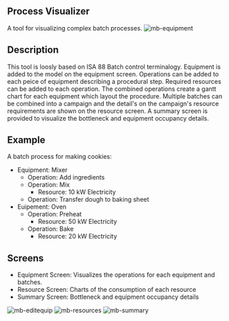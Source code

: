 ## Process Visualizer

A tool for visualizing complex batch processes. 
![mb-equipment](https://user-images.githubusercontent.com/75315861/193160706-c7e1e52d-05fa-4dfe-b2c5-5e5962c20c22.png)


## Description
This tool is loosly based on ISA 88 Batch control terminalogy. Equipment is added to the model on the equipment screen. Operations can be added to each peice of equipment describing a procedural step. Required resources can be added to each operation. The combined operations create a gantt chart for each equipment which layout the procedure. Multiple batches can be combined into a  campaign and the detail's on the campaign's resource requirements are shown on the resource screen. A summary screen is provided to visualize the bottleneck and equipment occupancy details. 

## Example
A batch process for making cookies:
- Equipment: Mixer
    - Operation: Add ingredients
    - Operation: Mix
        - Resource: 10 kW Electricity
    - Operation: Transfer dough to baking sheet
 - Euipement: Oven
    - Operation: Preheat
        - Resource: 50 kW Electricity
    - Operation: Bake
        - Resource: 20 kW Electricity
    

## Screens

- Equipment Screen: Visualizes the operations for each equipment and batches. 
- Resource Screen: Charts of the consumption of each resource
- Summary Screen: Bottleneck and equipment occupancy details


![mb-editequip](https://user-images.githubusercontent.com/75315861/193160769-5aead1bb-81a0-4972-a0bd-8e3471bfeafc.png)
![mb-resources](https://user-images.githubusercontent.com/75315861/193160776-d2adc5f5-8131-4817-9366-b05f8f8bd1b4.png)
![mb-summary](https://user-images.githubusercontent.com/75315861/193160783-8275edcf-8bac-419e-86c9-412b3ca54665.png)

